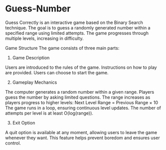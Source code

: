 # Guess-Number
Guess Correctly is an interactive game based on the Binary Search technique. The goal is to guess a randomly generated number within a specified range using limited attempts. The game progresses through multiple levels, increasing in difficulty. 

Game Structure
The game consists of three main parts:

1. Game Description

Users are introduced to the rules of the game.
Instructions on how to play are provided.
Users can choose to start the game.

2. Gameplay Mechanics

The computer generates a random number within a given range.
Players guess the number by asking limited questions.
The range increases as players progress to higher levels:
Next Level Range = Previous Range × 10
The game runs in a loop, ensuring continuous level updates.
The number of attempts per level is at least O(log(range)).

3. Exit Option

 A quit option is available at any moment, allowing users to leave the game whenever they want.
This feature helps prevent boredom and ensures user control.


